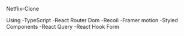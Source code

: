 Netflix-Clone

Using
-TypeScript
-React Router Dom
-Recoil
-Framer motion
-Styled Components
-React Query
-React Hook Form

